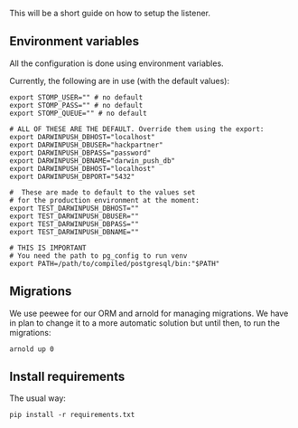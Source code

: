 This will be a short guide on how to setup the listener.

## Environment variables

All the configuration is done using environment variables.

Currently, the following are in use (with the default values):

    export STOMP_USER="" # no default
    export STOMP_PASS="" # no default
    export STOMP_QUEUE="" # no default

    # ALL OF THESE ARE THE DEFAULT. Override them using the export:
    export DARWINPUSH_DBHOST="localhost" 
    export DARWINPUSH_DBUSER="hackpartner"
    export DARWINPUSH_DBPASS="password"
    export DARWINPUSH_DBNAME="darwin_push_db"
    export DARWINPUSH_DBHOST="localhost"
    export DARWINPUSH_DBPORT="5432"

    #  These are made to default to the values set
    # for the production environment at the moment:
    export TEST_DARWINPUSH_DBHOST=""
    export TEST_DARWINPUSH_DBUSER=""
    export TEST_DARWINPUSH_DBPASS=""
    export TEST_DARWINPUSH_DBNAME=""

    # THIS IS IMPORTANT 
    # You need the path to pg_config to run venv
    export PATH=/path/to/compiled/postgresql/bin:"$PATH"

## Migrations

We use peewee for our ORM and arnold for managing migrations. We
have in plan to change it to a more automatic solution but until
then, to run the migrations:

    arnold up 0


## Install requirements

The usual way:

    pip install -r requirements.txt
